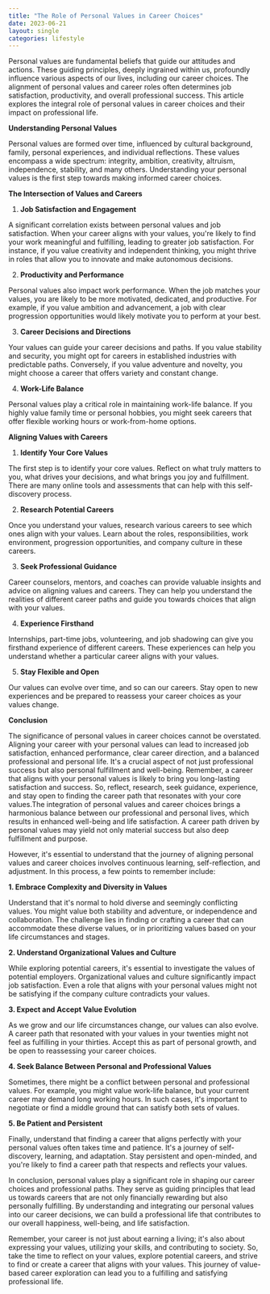 ```yaml
---
title: "The Role of Personal Values in Career Choices"
date: 2023-06-21
layout: single
categories: lifestyle
---
```

Personal values are fundamental beliefs that guide our attitudes and actions. These guiding principles, deeply ingrained within us, profoundly influence various aspects of our lives, including our career choices. The alignment of personal values and career roles often determines job satisfaction, productivity, and overall professional success. This article explores the integral role of personal values in career choices and their impact on professional life.

**Understanding Personal Values**

Personal values are formed over time, influenced by cultural background, family, personal experiences, and individual reflections. These values encompass a wide spectrum: integrity, ambition, creativity, altruism, independence, stability, and many others. Understanding your personal values is the first step towards making informed career choices.

**The Intersection of Values and Careers**

1. **Job Satisfaction and Engagement**

A significant correlation exists between personal values and job satisfaction. When your career aligns with your values, you're likely to find your work meaningful and fulfilling, leading to greater job satisfaction. For instance, if you value creativity and independent thinking, you might thrive in roles that allow you to innovate and make autonomous decisions.

2. **Productivity and Performance**

Personal values also impact work performance. When the job matches your values, you are likely to be more motivated, dedicated, and productive. For example, if you value ambition and advancement, a job with clear progression opportunities would likely motivate you to perform at your best.

3. **Career Decisions and Directions**

Your values can guide your career decisions and paths. If you value stability and security, you might opt for careers in established industries with predictable paths. Conversely, if you value adventure and novelty, you might choose a career that offers variety and constant change.

4. **Work-Life Balance**

Personal values play a critical role in maintaining work-life balance. If you highly value family time or personal hobbies, you might seek careers that offer flexible working hours or work-from-home options.

**Aligning Values with Careers**

1. **Identify Your Core Values**

The first step is to identify your core values. Reflect on what truly matters to you, what drives your decisions, and what brings you joy and fulfillment. There are many online tools and assessments that can help with this self-discovery process.

2. **Research Potential Careers**

Once you understand your values, research various careers to see which ones align with your values. Learn about the roles, responsibilities, work environment, progression opportunities, and company culture in these careers.

3. **Seek Professional Guidance**

Career counselors, mentors, and coaches can provide valuable insights and advice on aligning values and careers. They can help you understand the realities of different career paths and guide you towards choices that align with your values.

4. **Experience Firsthand**

Internships, part-time jobs, volunteering, and job shadowing can give you firsthand experience of different careers. These experiences can help you understand whether a particular career aligns with your values.

5. **Stay Flexible and Open**

Our values can evolve over time, and so can our careers. Stay open to new experiences and be prepared to reassess your career choices as your values change.

**Conclusion**

The significance of personal values in career choices cannot be overstated. Aligning your career with your personal values can lead to increased job satisfaction, enhanced performance, clear career direction, and a balanced professional and personal life. It's a crucial aspect of not just professional success but also personal fulfillment and well-being. Remember, a career that aligns with your personal values is likely to bring you long-lasting satisfaction and success. So, reflect, research, seek guidance, experience, and stay open to finding the career path that resonates with your core values.The integration of personal values and career choices brings a harmonious balance between our professional and personal lives, which results in enhanced well-being and life satisfaction. A career path driven by personal values may yield not only material success but also deep fulfillment and purpose.

However, it's essential to understand that the journey of aligning personal values and career choices involves continuous learning, self-reflection, and adjustment. In this process, a few points to remember include:

**1. Embrace Complexity and Diversity in Values**

Understand that it's normal to hold diverse and seemingly conflicting values. You might value both stability and adventure, or independence and collaboration. The challenge lies in finding or crafting a career that can accommodate these diverse values, or in prioritizing values based on your life circumstances and stages.

**2. Understand Organizational Values and Culture**

While exploring potential careers, it's essential to investigate the values of potential employers. Organizational values and culture significantly impact job satisfaction. Even a role that aligns with your personal values might not be satisfying if the company culture contradicts your values.

**3. Expect and Accept Value Evolution**

As we grow and our life circumstances change, our values can also evolve. A career path that resonated with your values in your twenties might not feel as fulfilling in your thirties. Accept this as part of personal growth, and be open to reassessing your career choices.

**4. Seek Balance Between Personal and Professional Values**

Sometimes, there might be a conflict between personal and professional values. For example, you might value work-life balance, but your current career may demand long working hours. In such cases, it's important to negotiate or find a middle ground that can satisfy both sets of values.

**5. Be Patient and Persistent**

Finally, understand that finding a career that aligns perfectly with your personal values often takes time and patience. It's a journey of self-discovery, learning, and adaptation. Stay persistent and open-minded, and you're likely to find a career path that respects and reflects your values.

In conclusion, personal values play a significant role in shaping our career choices and professional paths. They serve as guiding principles that lead us towards careers that are not only financially rewarding but also personally fulfilling. By understanding and integrating our personal values into our career decisions, we can build a professional life that contributes to our overall happiness, well-being, and life satisfaction.

Remember, your career is not just about earning a living; it's also about expressing your values, utilizing your skills, and contributing to society. So, take the time to reflect on your values, explore potential careers, and strive to find or create a career that aligns with your values. This journey of value-based career exploration can lead you to a fulfilling and satisfying professional life.